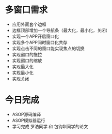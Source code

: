 # 多窗口需求
- 应用外面套个边框
- 边框顶部增加一个导航条（最大化，最小化，关闭）
- 实现一个APP开启窗口化
- 实现多个APP同时窗口化共存
- 实现点击不同的窗口能实现焦点的切换
- 实现窗口的拖拉
- 实现窗口的缩放
- 实现最大化
- 实现最小化
- 实现关闭

# 今日完成
- ASOP源码编译
- ASOP模拟器运行
- 学习完成 罗浩同学 和 包钧圳同学的论文 
